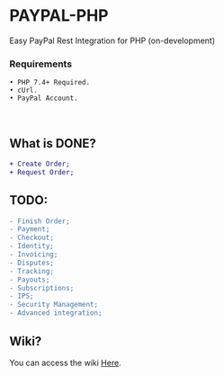 # PAYPAL-PHP
Easy PayPal Rest Integration for PHP (on-development)

### Requirements
```
• PHP 7.4+ Required.
• cUrl.
• PayPal Account.
```
<br>

## What is DONE?

```diff
+ Create Order;
+ Request Order;
```

## TODO:

```diff
- Finish Order;
- Payment;
- Checkout;
- Identity;
- Invoicing;
- Disputes;
- Tracking;
- Payouts;
- Subscriptions;
- IPS;
- Security Management;
- Advanced integration;
```

## Wiki?
You can access the wiki [Here](https://github.com/ArTDsL/PAYPAL-PHP/wiki).
